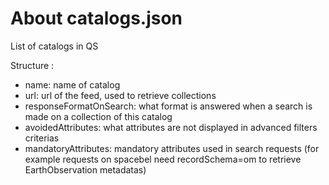# About catalogs.json

List of catalogs in QS

Structure :

- name: name of catalog
- url: url of the feed, used to retrieve collections
- responseFormatOnSearch: what format is answered when a search is made on a collection of this catalog
- avoidedAttributes: what attributes are not displayed in advanced filters criterias
- mandatoryAttributes: mandatory attributes used in search requests (for example requests on spacebel need recordSchema=om to retrieve EarthObservation metadatas)
